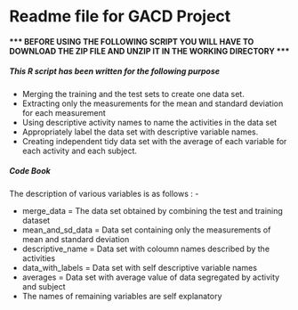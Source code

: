 # Readme file for GACD Project



<h4> *** BEFORE USING THE FOLLOWING SCRIPT YOU WILL HAVE TO DOWNLOAD 
THE ZIP FILE AND UNZIP IT IN THE WORKING DIRECTORY ***</h4>

<h5> This R script has been written for the following purpose </h5>

<ul>
<li>Merging the training and the test sets to create one data set.</li>
<li>Extracting only the measurements for the mean and standard deviation for each measurement</li>
<li>Using descriptive activity names to name the activities in the data set</li>
<li>Appropriately label the data set with descriptive variable names.</li>
<li>Creating independent tidy data set with the average of each variable for each activity and each subject.</li>
</ul>

<h5> Code Book </h5>
The description of various variables is as follows : -
<ul>
<li> merge_data = The data set obtained by combining the test and training dataset</li>
<li> mean_and_sd_data = Data set containing only the measurements of mean and standard deviation</li>
<li> descriptive_name = Data set with coloumn names described by the activities</li>
<li> data_with_labels = Data set with self descriptive variable names</li>
<li> averages = Data set with average value of data segregated by activity and subject</li>
<li> The names of remaining variables are self explanatory</li>

</ul>
